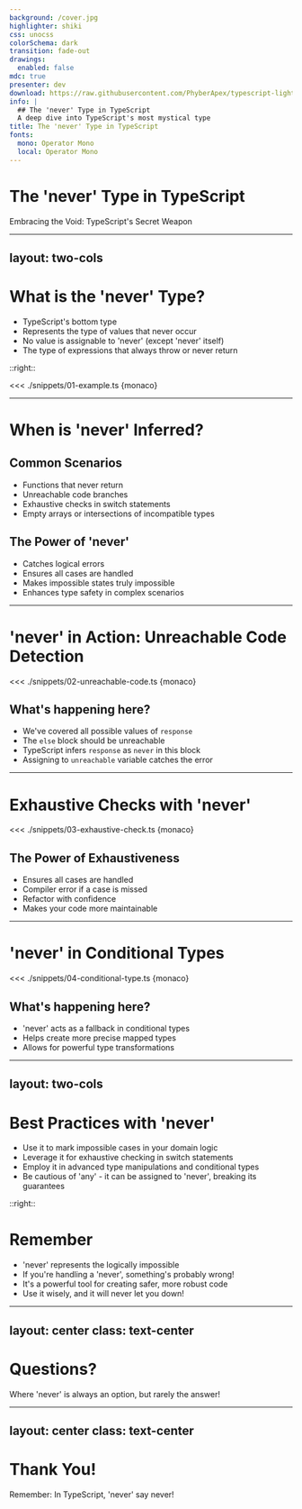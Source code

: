 ```yaml
---
background: /cover.jpg
highlighter: shiki
css: unocss
colorSchema: dark
transition: fade-out
drawings:
  enabled: false
mdc: true
presenter: dev
download: https://raw.githubusercontent.com/PhyberApex/typescript-lightning-talks/main/02-the-never-type/02-the-never-type.pdf
info: |
  ## The 'never' Type in TypeScript
  A deep dive into TypeScript's most mystical type
title: The 'never' Type in TypeScript
fonts:
  mono: Operator Mono
  local: Operator Mono
---
```


# The 'never' Type in TypeScript
Embracing the Void: TypeScript's Secret Weapon

<!--
Welcome, TypeScript adventurers! Today, we're diving into one of the most enigmatic features of TypeScript: the 'never' type.
It might sound like nothing, but trust me, it's something you'll never want to be without!
Get ready to explore the power of impossibility in your code!
-->

---
layout: two-cols
---

# What is the 'never' Type?

<v-clicks>

- TypeScript's bottom type
- Represents the type of values that never occur
- No value is assignable to 'never' (except 'never' itself)
- The type of expressions that always throw or never return

</v-clicks>

::right::

<div v-click>

<<< ./snippets/01-example.ts {monaco}

</div>

<!--
Let's start by unraveling the mystery of the 'never' type.

[click] First off, it's what we call TypeScript's "bottom type". Don't worry if that sounds like jargon - we'll make sense of it!
[click] 'never' represents values that, well, never occur. It's like the unicorn of types - mythical and impossible.
[click] Here's a mind-bender: nothing can be assigned to 'never', except 'never' itself. It's the type system's way of saying "this can't happen!"
[click] You'll see 'never' pop up in functions that always throw errors or never return, like infinite loops.
[click] On the right, we have some examples. Can you spot why these functions return 'never'?

The first one always throws an error, and the second... well, it's stuck in an infinite loop!
-->

---

# When is 'never' Inferred?

<div class="grid grid-cols-2 gap-4">
<div>

## Common Scenarios

<v-clicks>

- Functions that never return
- Unreachable code branches
- Exhaustive checks in switch statements
- Empty arrays or intersections of incompatible types

</v-clicks>

</div>
<div>

<v-click>

## The Power of 'never'

</v-click>

<v-clicks>

- Catches logical errors
- Ensures all cases are handled
- Makes impossible states truly impossible
- Enhances type safety in complex scenarios

</v-clicks>

</div>
</div>

<!--
Now, let's explore when TypeScript decides to bring out the 'never' type.

[click] We've seen functions that never return, like our error-throwing friend from earlier.
[click] It also appears in code branches that should be unreachable. If TypeScript sees 'never', it's saying "this code should never run!"
[click] In switch statements, 'never' helps us ensure we've covered all our bases.
[click] And in some type operations, like empty arrays or intersections of types that can't coexist, 'never' pops up.
[click] But why should we care? Let's look at the power of 'never':
[click] It's great at catching logical errors. If you see 'never' where you don't expect it, something's probably wrong!
[click] It ensures you've handled all possible cases in your code. No more forgotten edge cases!
[click] It allows you to make certain states in your program truly impossible at the type level.
[click] In complex scenarios, 'never' enhances type safety by eliminating impossible cases.
-->

---

# 'never' in Action: Unreachable Code Detection

<div class="grid grid-cols-2 gap-4">
<div>

<<< ./snippets/02-unreachable-code.ts {monaco}

</div>
<div>

## What's happening here?

<v-clicks>

- We've covered all possible values of `response`
- The `else` block should be unreachable
- TypeScript infers `response` as `never` in this block
- Assigning to `unreachable` variable catches the error

</v-clicks>

</div>
</div>

<!--
Let's see 'never' in action with a practical example.

Here we have a function that processes a response that can only be "yes" or "no".

Let's break down what's happening:

[click] We've covered all possible values of `response` in our if-else statements.
[click] This means the final else block should be unreachable. It's impossible to get here!
[click] In this unreachable block, TypeScript infers that `response` must be of type `never`.
[click] By trying to assign this to our `unreachable` variable of type `never`, we catch any logical errors.

This pattern is incredibly useful for catching bugs early. If we ever add a new possible value to our response type and forget to handle it, TypeScript will let us know!
-->

---

# Exhaustive Checks with 'never'

<div class="grid grid-cols-2 gap-4">
<div>

<<< ./snippets/03-exhaustive-check.ts {monaco}

</div>
<div>

## The Power of Exhaustiveness

<v-clicks>

- Ensures all cases are handled
- Compiler error if a case is missed
- Refactor with confidence
- Makes your code more maintainable

</v-clicks>

</div>
</div>

<!--
Now, let's explore one of the most powerful uses of 'never': exhaustive checks.

Here's an example using shapes. We have a union type `Shape` and a function to calculate its area.

Let's break down why this is so powerful:

[click] By using 'never' in our `assertNever` function, we ensure that all possible shapes are handled in our switch statement.
[click] If we ever add a new shape to our union type and forget to handle it in the `area` function, TypeScript will give us a compiler error.
[click] This means we can refactor our code with confidence. TypeScript has our back!
[click] It also makes our code more maintainable. Anyone reading this code knows that all cases are handled.

This pattern is incredibly useful in large codebases where it's easy to forget to update all the necessary places when adding new variants to a type.
-->

---

# 'never' in Conditional Types

<div>

<<< ./snippets/04-conditional-type.ts {monaco}

</div>

<div class="mt-4 text-center">
  <carbon-arrow-down class="text-4xl animate-bounce" />
</div>

<div>

## What's happening here?

<v-clicks>

- 'never' acts as a fallback in conditional types
- Helps create more precise mapped types
- Allows for powerful type transformations

</v-clicks>

</div>

<!--
Let's take our 'never' adventure a step further into the realm of conditional types.

Here's a nifty type that extracts the element type from an array.

Let's break it down:

[click] In this conditional type, 'never' acts as our fallback. If T isn't an array, we get 'never'.
[click] This allows us to create more precise mapped types. We're not just transforming types, we're filtering them too!
[click] It opens up a world of powerful type transformations. Think of 'never' as your safety net in these complex type operations.

This pattern is incredibly useful when you're working with generic types and want to ensure you're only operating on specific shapes of data.
-->

---
layout: two-cols
---

# Best Practices with 'never'

<v-clicks>

- Use it to mark impossible cases in your domain logic
- Leverage it for exhaustive checking in switch statements
- Employ it in advanced type manipulations and conditional types
- Be cautious of 'any' - it can be assigned to 'never', breaking its guarantees

</v-clicks>

::right::

<div class="ml-4">

<v-click>

# Remember

</v-click>

<v-clicks>

- 'never' represents the logically impossible
- If you're handling a 'never', something's probably wrong!
- It's a powerful tool for creating safer, more robust code
- Use it wisely, and it will never let you down!

</v-clicks>

</div>

<!--
As we wrap up our 'never' journey, let's review some best practices.

[click] Use 'never' to mark cases in your code that should be impossible. It's like putting up a "Do Not Enter" sign in your type system.
[click] Leverage it for exhaustive checks, especially in switch statements or when working with discriminated unions.
[click] In advanced type manipulations, 'never' can be your secret weapon for creating precise, powerful types.
[click] But be wary of 'any' - it's the kryptonite to 'never's superpowers. 'any' can be assigned to 'never', potentially breaking your carefully crafted type safety.
[click] Now, let's recap what we've learned:
[click] Remember, 'never' represents the logically impossible in your code.
[click] If you find yourself handling a 'never' type, it's usually a sign that something's gone wrong in your logic.
[click] Used correctly, 'never' is a powerful tool for creating safer, more robust code.
[click] So use it wisely, and it will never let you down in your TypeScript adventures!
-->

---
layout: center
class: text-center
---

# Questions?

Where 'never' is always an option, but rarely the answer!

<!--
We've explored the paradoxical world of 'never', but our TypeScript adventure isn't over yet!
What 'never'-ending questions do you have? What impossible scenarios are you trying to model?
Let's dive into your questions and continue our journey through the fascinating realm of TypeScript's most elusive type!
-->

---
layout: center
class: text-center
---

# Thank You!

Remember: In TypeScript, 'never' say never!

<!--
And there you have it, folks! We've journeyed through the fascinating world of TypeScript's 'never' type.

From impossible functions to exhaustive checks, we've seen how this seemingly paradoxical type can make our code safer and more robust.

Remember, in the world of TypeScript, 'never' doesn't mean "don't use it." It means "use it to make the impossible truly impossible!"

Thank you for joining me on this type adventure. Now go forth and let 'never' be your guiding star in the TypeScript galaxy!

Ask for feedback
 -->
